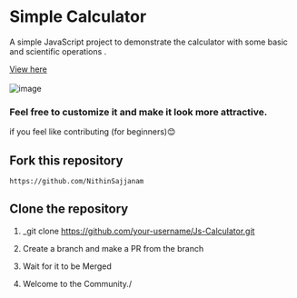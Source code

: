 # Simple Calculator

A simple JavaScript project to demonstrate the calculator with some basic and scientific operations .

[View here](https://naimaghulammuhammad.github.io/Js-Calculator/) <br><br>
![image](https://user-images.githubusercontent.com/63257312/136667147-75a1e1f5-f730-4ead-a5dd-38a80d82411e.png)

### Feel free to customize it and make it look more attractive.

if you feel like contributing (for beginners)😊

## Fork this repository
  
    https://github.com/NithinSajjanam
   
## Clone the repository

1. \_git clone https://github.com/your-username/Js-Calculator.git

2. Create a branch and make a PR from the branch
3. Wait for it to be Merged
4. Welcome to the Community./